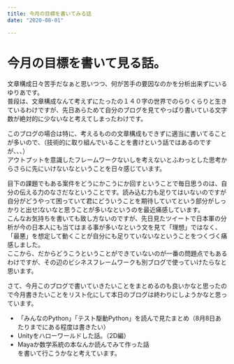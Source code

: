 ```yaml
---
title: 今月の目標を書いてみる話
date: "2020-08-01"

---
```

# 今月の目標を書いて見る話。
文章構成日々苦手だなぁと思いつつ、何が苦手の要因なのかを分析出来ずにいるゆりあです。  
普段は、文章構成なんて考えずにたったの１４０字の世界でのらりくらりと生きているわけですが、先日あらためて自分のブログを見てやっぱり書いている文字数が絶対的に少ないなと考えてしまったわけです。

このブログの場合は特に、考えるものの文章構成もできずに適当に書いてることが多いので、（技術的に取り組んでいることを書けという話ではあるのですが、、、）  
アウトプットを意識したフレームワークないしを考えないとふわっとした思考からさらに先にいけないなということを日々感じています。

目下の課題でもある案件をどうにかこうにか回すということで毎日思うのは、自分の伝える力のなさだなということです。読み込む力も足りてはいないのですが自分がどうやって困っていて君にどういうことを期待していてという部分がしっかりと出せ¦ないなと思うことが多いなというのを最近痛感しています。  
こんなお気持ちを書いても致し方ないのですが、先日見たツイートで日本軍の分析が今の日本人にも当てはまる事が多いなという文を見て「理想」ではなく、「最悪」を想定して動くことが自分にも足りていないなということをつくづく痛感しました。  
ここから、だからどうこうということができていないのが一番の問題点でもあるわけですが、その辺のビシネスフレームワークも別ブログで使っていけたらなと思います。

さて、今月このブログで書いていきたいことをまとめるのも良いかなと思ったので今月書きたいことをリスト化にして本日のブログは終わりにしようかなと思っています。  
- 「みんなのPython」「テスト駆動Python」を読んで見たまとめ（8月8日あたりまでにある程度は書きたい）    
- Unityをハローワールドした話。（2D編）  
- Mayaか数学系統の本なんか読んでみて作った話  
を書いて行こうかなと考えています。
